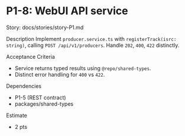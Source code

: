 # P1-8: WebUI API service

Story: docs/stories/story-P1.md

Description
Implement `producer.service.ts` with `registerTrack(isrc: string)`, calling `POST /api/v1/producers`. Handle `202`, `400`, `422` distinctly.

Acceptance Criteria
- Service returns typed results using `@repo/shared-types`.
- Distinct error handling for `400` vs `422`.

Dependencies
- P1-5 (REST contract)
- packages/shared-types

Estimate
- 2 pts
